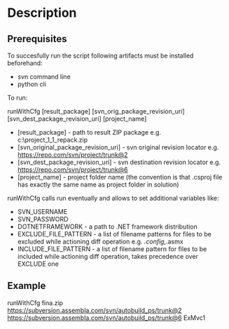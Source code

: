 Description
===

Prerequisites
---
To succesfully run the script following artifacts must be installed beforehand:
* svn command line
* python cli

To run:

runWithCfg [result_package] [svn_orig_package_revision_uri] [svn_dest_package_revision_uri] [project_name]

* [result_package] - path to result ZIP package e.g. c:\project_1_1_repack.zip
* [svn_original_package_revision_uri] - svn original revision locator e.g. https://repo.com/svn/project/trunk@2 
* [svn_dest_package_revision_uri] - svn destination revision locator e.g. https://repo.com/svn/project/trunk@6 
* [project_name] - project folder name (the convention is that .csproj file has exactly the same name as project folder in solution)


runWithCfg calls run eventually and allows to set additional variables like:
* SVN_USERNAME
* SVN_PASSWORD
* DOTNETFRAMEWORK - a path to .NET framework distribution
* EXCLUDE_FILE_PATTERN - a list of filename patterns for files to be excluded while actioning diff operation e.g. *.config,*.asmx
* INCLUDE_FILE_PATTERN - a list of filename pattern for files to be included while actioning diff operation, takes precedence over EXCLUDE one

Example
---
runWithCfg fina.zip https://subversion.assembla.com/svn/autobuild_ps/trunk@2 https://subversion.assembla.com/svn/autobuild_ps/trunk@6 ExMvc1
